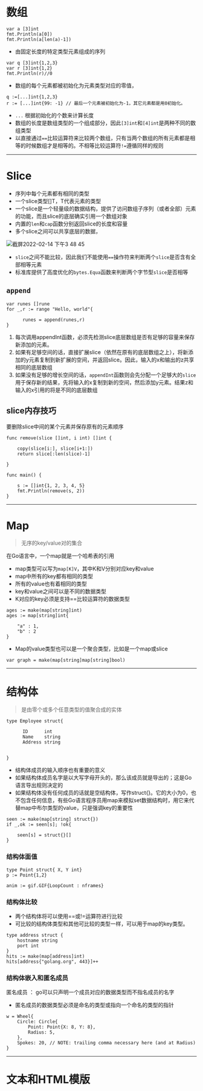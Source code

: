 # 数组
```
var a [3]int
fmt.Println(a[0])
fmt.Println(a[len(a)-1])
```
* 由固定长度的特定类型元素组成的序列

```
var q [3]int{1,2,3}
var r [3]int{1,2}
fmt.Println(r)//0
```
* 数组的每个元素都被初始化为元素类型对应的零值，

```
q :=[...]int{1,2,3}
r := [...]int{99: ‐1} // 最后一个元素被初始化为-1，其它元素都是用0初始化。
```
* `...` 根据初始化的个数来计算长度
* 数组的长度是数组类型的一个组成部分，因此`[3]int`和`[4]int`是两种不同的数组类型
* 以直接通过`==`比较运算符来比较两个数组，只有当两个数组的所有元素都是相等的时候数组才是相等的。不相等比较运算符`!=`遵循同样的规则

---
# Slice

* 序列中每个元素都有相同的类型
* 一个slice类型[]T，T代表元素的类型
* 一个slice是一个轻量级的数据结构，提供了访问数组子序列（或者全部）元素的功能，而且slice的底层确实引用一个数组对象
* 内置的`len`和`cap`函数分别返回slice的长度和容量
* 多个slice之间可以共享底层的数据，


![截屏2022-02-14 下午3 48 45](https://user-images.githubusercontent.com/27160394/153821788-8864055a-7027-4b62-b467-6a14162a4c59.png)

* `slice`之间不能比较，因此我们不能使用`==`操作符来判断两个`slice`是否含有全部相等元素
* 标准库提供了高度优化的`bytes.Equa`函数来判断两个字节型`slice`是否相等


## `append`

```
var runes []rune
for _,r := range "Hello, world"{

      runes = append(runes,r)
}
```
1. 每次调用appendInt函数，必须先检测slice底层数组是否有足够的容量来保存新添加的元素。
2. 如果有足够空间的话，直接扩展slice（依然在原有的底层数组之上），将新添加的y元素复制到新扩展的空间，并返回slice。因此，输入的x和输出的z共享相同的底层数组
3. 如果没有足够的增长空间的话，`appendInt`函数则会先分配一个足够大的`slice`用于保存新的结果，先将输入的x复制到新的空间，然后添加y元素。结果z和输入的x引用的将是不同的底层数组

## slice内存技巧

要删除slice中间的某个元素并保存原有的元素顺序

```
func remove(slice []int, i int) []int {

	copy(slice[i:], slice[i+1:])
	return slice[:len(slice)-1]

}

func main() {

	s := []int{1, 2, 3, 4, 5}
	fmt.Println(remove(s, 2))
}

```
----
# Map
> 无序的key/value对的集合

在Go语言中，一个map就是一个哈希表的引用
* map类型可以写为`map[K]V`，其中K和V分别对应key和value
* map中所有的key都有相同的类型
* 所有的value也有着相同的类型
* key和value之间可以是不同的数据类型
* K对应的key必须是支持==比较运算符的数据类型

```
ages := make(map[string]int)
ages := map[string]int{

    "a" : 1,
    "b" : 2
}
```

* Map的value类型也可以是一个聚合类型，比如是一个map或slice

```
var graph = make(map[string]map[string]bool)
```
----
# 结构体
> 是由零个或多个任意类型的值聚合成的实体

```
type Employee struct{

      ID      int
      Name    string
      Address string


}
```
* 结构体成员的输入顺序也有重要的意义
* 如果结构体成员名字是以大写字母开头的，那么该成员就是导出的；这是Go语言导出规则决定的
* 如果结构体没有任何成员的话就是空结构体，写作struct{}。它的大小为0，也不包含任何信息，有些Go语言程序员用map来模拟set数据结构时，用它来代替map中布尔类型的value，只是强调key的重要性

```
seen := make(map[string] struct{})
if _,ok := seen[s]; !ok{

    seen[s] = struct{}[]
}
```

### 结构体面值

```
type Point struct{ X, Y int}
p := Point{1,2}

anim := gif.GIF{LoopCount : nframes}
```


### 结构体比较

* 两个结构体将可以使用==或!=运算符进行比较
* 可比较的结构体类型和其他可比较的类型一样，可以用于map的key类型。

```
type address struct {
	hostname string
	port int
}
hits := make(map[address]int)
hits[address{"golang.org", 443}]++
```

### 结构体嵌入和匿名成员

匿名成员 ： go可以只声明一个成员对应的数据类型而不指名成员的名字
* 匿名成员的数据类型必须是命名的类型或指向一个命名的类型的指针

```
w = Wheel{
	Circle: Circle{
		Point: Point{X: 8, Y: 8},
		Radius: 5,
	},
	Spokes: 20, // NOTE: trailing comma necessary here (and at Radius)
}
```

----
# 文本和HTML模版





